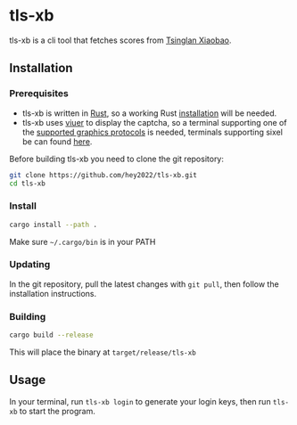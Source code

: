 # tls-xb

tls-xb is a cli tool that fetches scores from [Tsinglan Xiaobao](https://tsinglanstudent.schoolis.cn).

## Installation

### Prerequisites

- tls-xb is written in [Rust](https://www.rust-lang.org/),
  so a working Rust [installation](https://rustup.rs/) will be needed.
- tls-xb uses [viuer](https://github.com/atanunq/viuer) to display the captcha,
  so a terminal supporting one of the [supported graphics protocols](https://docs.rs/crate/viuer/latest)
  is needed, terminals supporting sixel be can found [here](https://www.arewesixelyet.com/).

Before building tls-xb you need to clone the git repository:

``` sh
git clone https://github.com/hey2022/tls-xb.git
cd tls-xb
```

### Install

``` sh
cargo install --path .
```

Make sure `~/.cargo/bin` is in your PATH

### Updating

In the git repository, pull the latest changes with `git pull`,
then follow the installation instructions.

### Building

``` sh
cargo build --release
```

This will place the binary at `target/release/tls-xb`

## Usage

In your terminal, run `tls-xb login` to generate your login keys,
then run `tls-xb` to start the program.
